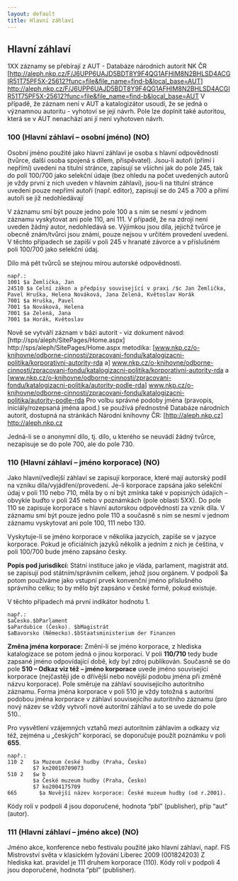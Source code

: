 ```yaml
---
layout: default
title: Hlavní záhlaví
---
```

## Hlavní záhlaví

1XX záznamy se přebírají  z AUT - Databáze národních autorit NK ČR [http://aleph.nkp.cz/F/J6UPP6UAJD5BDT8Y9F4QG1AFHIM8N2BHLSD4ACGIR51T75PF5X-25612?func=file&file_name=find-b&local_base=AUT] http://aleph.nkp.cz/F/J6UPP6UAJD5BDT8Y9F4QG1AFHIM8N2BHLSD4ACGIR51T75PF5X-25612?func=file&file_name=find-b&local_base=AUT
V případě, že záznam není v AUT a katalogizátor usoudí, že se jedná o významnou autoritu - vyhotoví se její návrh.
Pole lze doplnit také autoritou, která se v AUT nenachází ani jí není vyhotoven návrh.




### 100 (Hlavní záhlaví – osobní jméno) (NO)
Osobní jméno použité jako hlavní záhlaví je osoba s hlavní odpovědností (tvůrce, další osoba spojená s dílem, přispěvatel). Jsou-li autoři (přímí i nepřímí) uvedeni na titulní stránce, zapisují se všichni jak do pole 245, tak do polí 100/700 jako selekční údaje (bez ohledu na počet uvedených autorů je vždy první z nich uveden v hlavním záhlaví), jsou-li na titulní stránce uvedeni pouze nepřímí autoři (např. editor), zapisují se do 245 a 700 a přímí autoři se již nedohledávají

V záznamu smí být pouze jedno pole 100 a s ním se nesmí v jednom záznamu vyskytovat ani pole 110, ani 111.
V případě, že na zdroji není uveden žádný autor, nedohledává se. Výjimkou jsou díla, jejichž tvůrce je obecně znám/tvůrci jsou známi, pouze nejsou v určitém provedení uvedeni. V těchto případech se zapíší v poli 245 v hranaté závorce a v příslušném poli 100/700 jako selekční údaj.

Dílo má pět tvůrců se stejnou mírou autorské odpovědnosti.

```
např.: 	
1001 $a Žemlička, Jan
24510 $a Celní zákon a předpisy související v praxi /$c Jan Žemlička, Pavel Hruška, Helena Nováková, Jana Zelená, Květoslav Horák
7001 $a Hruška, Pavel
7001 $a Nováková, Helena
7001 $a Zelená, Jana
7001 $a Horák, Květoslav
```
Nově se vytváří záznam v bázi autorit - viz dokument návod: [http://sps/aleph/SitePages/Home.aspx] http://sps/aleph/SitePages/Home.aspx
metodika: [www.nkp.cz/o-knihovne/odborne-cinnosti/zpracovani-fondu/katalogizacni-politika/korporativni-autority-rda a] www.nkp.cz/o-knihovne/odborne-cinnosti/zpracovani-fondu/katalogizacni-politika/korporativni-autority-rda a [www.nkp.cz/o-knihovne/odborne-cinnosti/zpracovani-fondu/katalogizacni-politika/autority-podle-rda] www.nkp.cz/o-knihovne/odborne-cinnosti/zpracovani-fondu/katalogizacni-politika/autority-podle-rda
Pro volbu správné podoby jména (pravopis, iniciály/rozepsaná jména apod.) se používá
přednostně Databáze národních autorit, dostupná na stránkách Národní knihovny ČR:
[http://aleph.nkp.cz] http://aleph.nkp.cz

Jedná-li se o anonymní dílo, tj. dílo, u kterého se neuvádí žádný tvůrce, nezapisuje se do pole 700, ale do pole 730.

### 110 (Hlavní záhlaví – jméno korporace) (NO)
Jako hlavní/vedlejší záhlaví se zapisují korporace, které mají autorský podíl na vzniku díla/vyjádření/provedení. Je-li korporace zapsána jako selekční údaj v poli 110 nebo 710, měla by o ní být zmínka také v popisných údajích – obvykle buďto v poli 245 nebo v poznámkách (pole oblasti 5XX).
Do pole 110 se zapisuje korporace s hlavní autorskou odpovědností za vznik díla. V záznamu smí být pouze jedno pole 110 a současně s ním se nesmí v jednom záznamu vyskytovat ani pole 100, 111 nebo 130.


Vyskytuje-li se jméno korporace v několika jazycích, zapíše se v jazyce korporace. Pokud je oficiálních jazyků několik a jedním z nich je čeština, v poli 100/700 bude jméno zapsáno česky.

**Popis pod jurisdikcí:** Státní instituce jako je vláda, parlament, magistrát atd. se zapisují pod státním/správním celkem, jehož jsou orgánem. V podpoli $a potom používáme jako vstupní prvek konvenční jméno příslušného správního celku; to by mělo být zapsáno v české formě, pokud existuje.

V těchto případech má první indikátor hodnotu 1.

```
např.:
$aČesko.$bParlament
$aPardubice (Česko). $bMagistrát
$aBavorsko (Německo).$bStaatsministerium der Finanzen
```

**Změna jména korporace:** Změní-li se jméno korporace, z hlediska katalogizace se potom jedná o jinou korporaci. V poli **110/710** tedy bude zapsané jméno odpovídající době, kdy byl zdroj publikován. Současně se do pole **510 – Odkaz viz  též –  jméno korporace** uvede jméno související korporace (nejčastěji jde o dřívější nebo novější podobu jména při změně názvu korporace). Pole směruje na záhlaví souvisejícího autoritního záznamu. Forma jména korporace v poli 510 je vždy totožná s autoritní podobou jména korporace v záhlaví souvisejícího autoritního záznamu (pro nový název se vždy vytvoří nové autoritní záhlaví a to se uvede do pole 510..

Pro vysvětlení vzájemných vztahů mezi autoritním záhlavím a odkazy viz též, zejména u „českých“ korporací, se doporučuje použít poznámku v poli **655**.

```
např.:
110 2   $a Muzeum české hudby (Praha, Česko)
        $7 kn20010709073
510 2   $w b
        $a České muzeum hudby (Praha, Česko)
        $7 ko2004175709
665  	  $a Novější název korporace: České muzeum hudby (od r.2001).
```



Kódy rolí v podpoli 4 jsou doporučené, hodnota “pbl” (publisher), příp “aut” (autor).



### 111 (Hlavní záhlaví – jméno akce) (NO)
Jméno akce, konference nebo festivalu použité jako hlavní záhlaví, např. FIS Mistrovství světa v klasickém lyžování Liberec 2009 (001824203)
Z hlediska kat. pravidel je 111 druhem korporace (110). Kódy rolí v podpoli 4 jsou doporučené, hodnota “pbl” (publisher).
